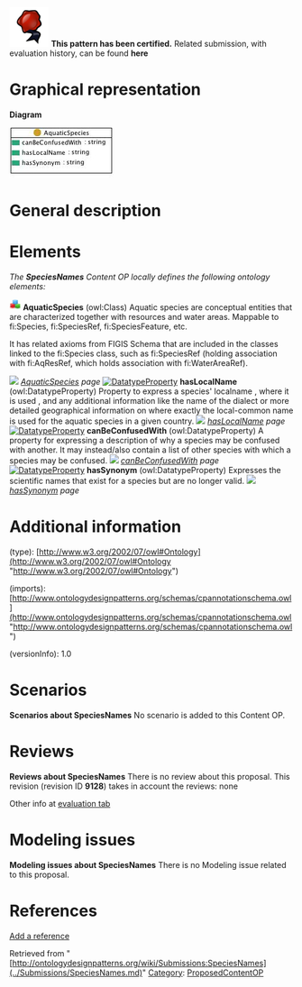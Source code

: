 [![](../images/thumb/b/b5/Certified.png/70px-Certified.png)](../Image/Certified.png.md "Certified.png") __This pattern has been certified.__
Related submission, with evaluation history, can be found __here__





#  Graphical representation


__Diagram__




[![Image:Speciesnames.jpg](../images/3/32/Speciesnames.jpg)](../Image/Speciesnames.jpg.md "Image:Speciesnames.jpg")




#  General description


  




#  Elements


_The __SpeciesNames__ Content OP locally defines the following ontology elements:_



[![Class](../images/thumb/2/27/Class.gif/20px-Class.gif)](../Image/Class.gif.md "Class") __AquaticSpecies__ (owl:Class) Aquatic species are conceptual entities that are characterized together with resources and water areas. 
Mappable to fi:Species, fi:SpeciesRef, fi:SpeciesFeature, etc.


It has related axioms from FIGIS Schema that are included in the classes linked to the fi:Species class, such as fi:SpeciesRef (holding association with fi:AqResRef, which holds association with fi:WaterAreaRef). 



 [![](../../../../images/thumb/8/87/ArrowRight.gif/11px-ArrowRight.gif)](../Image/ArrowRight.gif.md "ArrowRight.gif") _[AquaticSpecies](../Submissions/SpeciesNames/AquaticSpecies.md "Submissions:SpeciesNames/AquaticSpecies") page_
[![DatatypeProperty](../../../images/thumb/a/a5/DatatypeProperty.gif/20px-DatatypeProperty.gif)](../Image/DatatypeProperty.gif.md "DatatypeProperty") __hasLocalName__ (owl:DatatypeProperty) Property to express a species' localname , where it is used , and any additional information like the name of the dialect or more detailed geographical information on where exactly the local-common name is used for the aquatic species in a given country. 
 [![](../../../../images/thumb/8/87/ArrowRight.gif/11px-ArrowRight.gif)](../Image/ArrowRight.gif.md "ArrowRight.gif") _[hasLocalName](../Submissions/SpeciesNames/hasLocalName.md "Submissions:SpeciesNames/hasLocalName") page_
[![DatatypeProperty](../../../images/thumb/a/a5/DatatypeProperty.gif/20px-DatatypeProperty.gif)](../Image/DatatypeProperty.gif.md "DatatypeProperty") __canBeConfusedWith__ (owl:DatatypeProperty) A property for expressing a description of why a species may be confused with another. It may instead/also contain a list of other species with which a species may be confused. 
 [![](../../../../images/thumb/8/87/ArrowRight.gif/11px-ArrowRight.gif)](../Image/ArrowRight.gif.md "ArrowRight.gif") _[canBeConfusedWith](../Submissions/SpeciesNames/canBeConfusedWith.md "Submissions:SpeciesNames/canBeConfusedWith") page_
[![DatatypeProperty](../../../images/thumb/a/a5/DatatypeProperty.gif/20px-DatatypeProperty.gif)](../Image/DatatypeProperty.gif.md "DatatypeProperty") __hasSynonym__ (owl:DatatypeProperty) Expresses the scientific names that exist for a species but are no longer valid. 
 [![](../../../../images/thumb/8/87/ArrowRight.gif/11px-ArrowRight.gif)](../Image/ArrowRight.gif.md "ArrowRight.gif") _[hasSynonym](../Submissions/SpeciesNames/hasSynonym.md "Submissions:SpeciesNames/hasSynonym") page_
#  Additional information


(type): [http://www.w3.org/2002/07/owl#Ontology](http://www.w3.org/2002/07/owl#Ontology "http://www.w3.org/2002/07/owl#Ontology")


(imports): [http://www.ontologydesignpatterns.org/schemas/cpannotationschema.owl](http://www.ontologydesignpatterns.org/schemas/cpannotationschema.owl "http://www.ontologydesignpatterns.org/schemas/cpannotationschema.owl")


(versionInfo): 1.0



#  Scenarios



__Scenarios about SpeciesNames__
No scenario is added to this Content OP.




#  Reviews



__Reviews about SpeciesNames__
There is no review about this proposal.
This revision (revision ID __9128__) takes in account the reviews: none


Other info at [evaluation tab](http://ontologydesignpatterns.org/wiki/index.php?title=Submissions:SpeciesNames&action=evaluation "http://ontologydesignpatterns.org/wiki/index.php?title=Submissions:SpeciesNames&action=evaluation")




  




#  Modeling issues



__Modeling issues about SpeciesNames__
There is no Modeling issue related to this proposal.




  




#  References


[Add a reference](index.php@title=Odp%253AAdd_reference&subject=../Submissions/SpeciesNames.md "http://ontologydesignpatterns.org/wiki/index.php?title=Odp:Add_reference&subject=Submissions%3ASpeciesNames")


  






Retrieved from "[http://ontologydesignpatterns.org/wiki/Submissions:SpeciesNames](../Submissions/SpeciesNames.md)"
 [Category](http://ontologydesignpatterns.org/wiki/Special:Categories "Special:Categories"): [ProposedContentOP](../Category/ProposedContentOP.md "Category:ProposedContentOP")